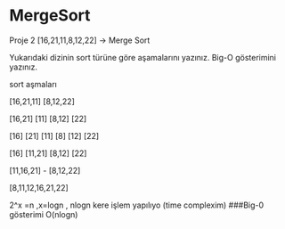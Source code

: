 # MergeSort
Proje 2
[16,21,11,8,12,22] -> Merge Sort

Yukarıdaki dizinin sort türüne göre aşamalarını yazınız.
Big-O gösterimini yazınız.

sort aşmaları 

[16,21,11]         [8,12,22]

[16,21] [11]       [8,12] [22]

[16] [21] [11]     [8] [12] [22]

[16] [11,21]       [8,12] [22]

[11,16,21] - [8,12,22]

[8,11,12,16,21,22]

2^x =n ,x=logn , nlogn kere işlem yapılıyo (time complexim)
###Big-0 gösterimi
O(nlogn)
